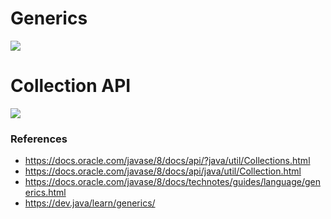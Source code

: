 # Generics

![](https://cdn-media-1.freecodecamp.org/images/0*h03xxe8xFKcFv262.jpg)

# Collection API

![](https://media.geeksforgeeks.org/wp-content/cdn-uploads/20220526152255/Collections-in-Java1.png)

### References

* https://docs.oracle.com/javase/8/docs/api/?java/util/Collections.html
* https://docs.oracle.com/javase/8/docs/api/java/util/Collection.html
* https://docs.oracle.com/javase/8/docs/technotes/guides/language/generics.html
* https://dev.java/learn/generics/
